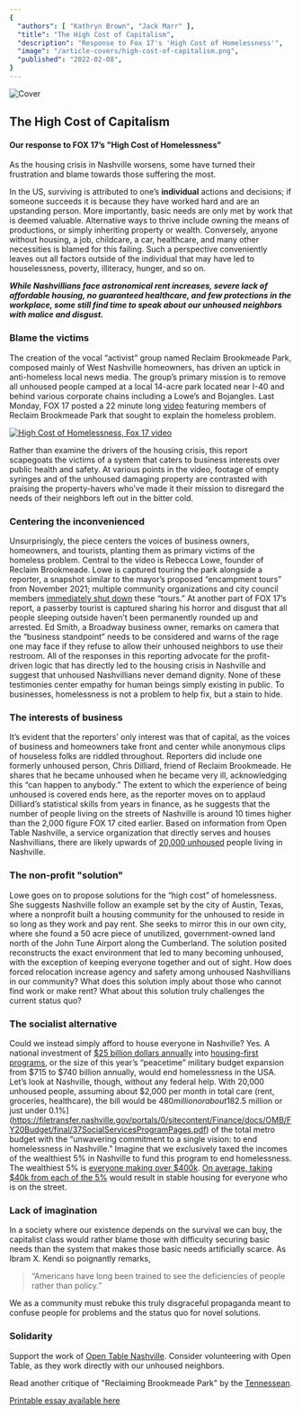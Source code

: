 ```yaml
---
{
  "authors": [ "Kathryn Brown", "Jack Marr" ],
  "title": "The High Cost of Capitalism",
  "description": "Response to Fox 17's 'High Cost of Homelessness'",
  "image": "/article-covers/high-cost-of-capitalism.png",
  "published": "2022-02-08",
}
---
```


![Cover](/images/high-cost-of-capitalism/cover.png)


## The High Cost of Capitalism

#### Our response to FOX 17’s "High Cost of Homelessness"

As the housing crisis in Nashville worsens, some have turned their frustration and blame towards those suffering the most. 

In the US, surviving is attributed to one’s **individual** actions and decisions; if someone succeeds it is because they have worked hard and are an upstanding person. More importantly, basic needs are only met by work that is deemed valuable. Alternative ways to thrive include owning the means of productions, or simply inheriting property or wealth. Conversely, anyone without housing, a job, childcare, a car, healthcare, and many other necessities is blamed for this failing. Such a perspective conveniently leaves out all factors outside of the individual that may have led to houselessness, poverty, illiteracy, hunger, and so on. 

***While Nashvillians face astronomical rent increases, severe lack of affordable housing, no guaranteed healthcare, and few protections in the workplace, some still find time to speak about our unhoused neighbors with malice and disgust.***

### Blame the victims

The creation of the vocal “activist” group named Reclaim Brookmeade Park, composed mainly of West Nashville homeowners, has driven an uptick in anti-homeless local news media. The group’s primary mission is to remove all unhoused people camped at a local 14-acre park located near I-40 and behind various corporate chains including a Lowe’s and Bojangles. Last Monday, FOX 17 posted a 22 minute long [video](https://fox17.com/news/local/fox-17-news-special-coverage-the-high-cost-of-homelessness-nashville-tennessee) featuring members of Reclaim Brookmeade Park that sought to explain the homeless problem.

[![High Cost of Homelessness, Fox 17 video](/images/high-cost-of-capitalism/fox17-preview.png)](http://www.youtube.com/watch?v=d3b5rRvEHPY "High Cost of Homelessness")

Rather than examine the drivers of the housing crisis, this report scapegoats the victims of a system that caters to business interests over public health and safety. At various points in the video, footage of empty syringes and of the unhoused damaging property are contrasted with praising the property-havers who’ve made it their mission to disregard the needs of their neighbors left out in the bitter cold. 

### Centering the inconvenienced

Unsurprisingly, the piece centers the voices of business owners, homeowners, and tourists, planting them as primary victims of the homeless problem. Central to the video is Rebecca Lowe, founder of Reclaim Brookmeade. Lowe is captured touring the park alongside a reporter, a snapshot similar to the mayor’s proposed “encampment tours” from November 2021; multiple community organizations and city council members [immediately shut down](https://www.tennessean.com/story/news/local/davidson/2021/11/09/mayor-john-coopers-office-draws-ire-arranging-homeless-camp-visits/6345971001/) these “tours.” At another part of FOX 17’s report, a passerby tourist is captured sharing his horror and disgust that all people sleeping outside haven’t been permanently rounded up and arrested. Ed Smith, a Broadway business owner, remarks on camera that the “business standpoint” needs to be considered and warns of the rage one may face if they refuse to allow their unhoused neighbors to use their restroom. All of the responses in this reporting advocate for the profit-driven logic that has directly led to the housing crisis in Nashville and suggest that unhoused Nashvillians never demand dignity. None of these testimonies center empathy for human beings simply existing in public. To businesses, homelessness is not a problem to help fix, but a stain to hide.

### The interests of business

<align-right>
  <sized-image
    alt="A coin to illustrate capital interests."
    src="/images/high-cost-of-capitalism/coin.png"
    />
</align-right>

It’s evident that the reporters’ only interest was that of capital, as the voices of business and homeowners take front and center while anonymous clips of houseless folks are riddled throughout. Reporters did include one formerly unhoused person, Chris Dilliard, friend of Reclaim Brookmeade. He shares that he became unhoused when he became very ill, acknowledging this “can happen to anybody.” The extent to which the experience of being unhoused is covered ends here, as the reporter moves on to applaud Dilliard’s statistical skills from years in finance, as he suggests that the number of people living on the streets of Nashville is around 10 times higher than the 2,000 figure FOX 17 cited earlier. Based on information from Open Table Nashville, a service organization that directly serves and houses Nashvillians, there are likely upwards of [20,000 unhoused](http://opentablenashville.org/the-reality-of-being-unhoused) people living in Nashville.

### The non-profit "solution"

Lowe goes on to propose solutions for the “high cost” of homelessness. She suggests Nashville follow an example set by the city of Austin, Texas, where a nonprofit built a housing community for the unhoused to reside in so long as they work and pay rent. She seeks to mirror this in our own city, where she found a 50 acre piece of unutilized, government-owned land north of the John Tune Airport along the Cumberland. The solution posited reconstructs the exact environment that led to many becoming unhoused, with the exception of keeping everyone together and out of sight. How does forced relocation increase agency and safety among unhoused Nashvillians in our community? What does this solution imply about those who cannot find work or make rent? What about this solution truly challenges the current status quo?

### The socialist alternative

Could we instead simply afford to house everyone in Nashville? Yes. A national investment of [$25 billion dollars annually](https://www.globalgiving.org/learn/how-much-would-it-cost-to-end-homelessness-in-america/) into [housing-first programs](https://www.theguardian.com/cities/2019/jun/03/its-a-miracle-helsinkis-radical-solution-to-homelessness), or the size of this year’s “peacetime” military budget expansion from $715 to $740 billion annually, would end homelessness in the USA. Let’s look at Nashville, though, without any federal help. With 20,000 unhoused people, assuming about $2,000 per month in total care (rent, groceries, healthcare), the bill would be $480 million or about 18% of the [2022 total metro budget](https://www.nashville.gov/sites/default/files/2021-11/FY-2022-Operating-Budget-Book-linked.pdf?ct=1637354354). We currently spend [$2.5 million or just under 0.1%](https://filetransfer.nashville.gov/portals/0/sitecontent/Finance/docs/OMB/FY20Budget/final/37SocialServicesProgramPages.pdf) of the total metro budget with the “unwavering commitment to a single vision: to end homelessness in Nashville.” Imagine that we exclusively taxed the incomes of the wealthiest 5% in Nashville to fund this program to end homelessness. The wealthiest 5% is [everyone making over $400k](https://www.gobankingrates.com/money/wealth/how-much-you-need-be-rich-in-50-major-us-cities/). [On average, taking $40k from each of the 5%](https://data.census.gov/cedsci/profile?g=1600000US4752006) would result in stable housing for everyone who is on the street.

### Lack of imagination

In a society where our existence depends on the survival we can buy, the capitalist class would rather blame those with difficulty securing basic needs than the system that makes those basic needs artificially scarce. As Ibram X. Kendi so poignantly remarks,

> “Americans have long been trained to see the deficiencies of people rather than policy.”

We as a community must rebuke this truly disgraceful propaganda meant to confuse people for problems and the status quo for novel solutions. 


### Solidarity

Support the work of [Open Table Nashville](https://opentablenashville.org). Consider volunteering with Open Table, as they work directly with our unhoused neighbors.

Read another critique of "Reclaiming Brookmeade Park" by the [Tennessean](https://www.tennessean.com/story/opinion/2022/01/04/reclaiming-brookmeade-park-does-little-end-homelessness-nashville/9090797002/).

[Printable essay available here](/documents/high-cost-of-capitalism.pdf)

